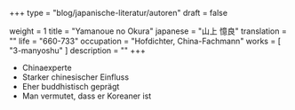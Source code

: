 +++
type = "blog/japanische-literatur/autoren"
draft = false

weight = 1
title = "Yamanoue no Okura"
japanese = "山上 憶良"
translation = ""
life = "660-733"
occupation = "Hofdichter, China-Fachmann"
works = [
  "3-manyoshu"
]
description = ""
+++

- Chinaexperte
- Starker chinesischer Einfluss
- Eher buddhistisch geprägt
- Man vermutet, dass er Koreaner ist
